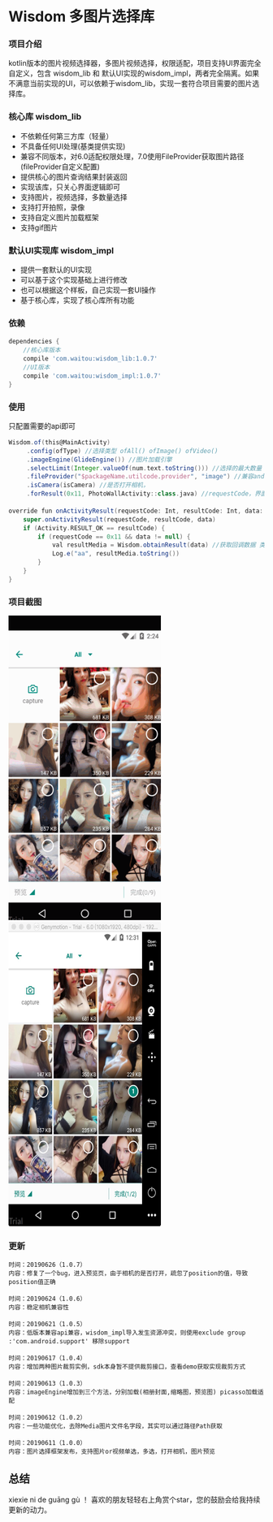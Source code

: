# Wisdom 多图片选择库 

### 项目介绍

kotlin版本的图片视频选择器，多图片视频选择，权限适配，项目支持UI界面完全自定义，包含 wisdom_lib 和 默认UI实现的wisdom_impl，两者完全隔离。如果不满意当前实现的UI，可以依赖于wisdom_lib，实现一套符合项目需要的图片选择库。

### 核心库 wisdom_lib
- 不依赖任何第三方库（轻量）
- 不具备任何UI处理(基类提供实现)
- 兼容不同版本，对6.0适配权限处理，7.0使用FileProvider获取图片路径(fileProvider自定义配置)
- 提供核心的图片查询结果封装返回
- 实现该库，只关心界面逻辑即可
- 支持图片，视频选择，多数量选择
- 支持打开拍照，录像
- 支持自定义图片加载框架
- 支持gif图片

### 默认UI实现库 wisdom_impl
- 提供一套默认的UI实现
- 可以基于这个实现基础上进行修改
- 也可以根据这个样板，自己实现一套UI操作
- 基于核心库，实现了核心库所有功能


### 依赖
```groovy
dependencies {
    //核心库版本
    compile 'com.waitou:wisdom_lib:1.0.7'
    //UI版本
    compile 'com.waitou:wisdom_impl:1.0.7'
}
```
### 使用
只配置需要的api即可
```groovy
Wisdom.of(this@MainActivity)
     .config(ofType) //选择类型 ofAll() ofImage() ofVideo()
     .imageEngine(GlideEngine()) //图片加载引擎
     .selectLimit(Integer.valueOf(num.text.toString())) //选择的最大数量 数量1为单选模式
     .fileProvider("$packageName.utilcode.provider", "image") //兼容android7.0
     .isCamera(isCamera) //是否打开相机，
     .forResult(0x11, PhotoWallActivity::class.java) //requestCode，界面实现Activity，需要继承于核心库activity
     
override fun onActivityResult(requestCode: Int, resultCode: Int, data: Intent?) {
    super.onActivityResult(requestCode, resultCode, data)
    if (Activity.RESULT_OK == resultCode) {
        if (requestCode == 0x11 && data != null) {
            val resultMedia = Wisdom.obtainResult(data) //获取回调数据 类型Media 包含String path， Uri uri 路径
            Log.e("aa", resultMedia.toString())
        }
    }
}
```
        
### 项目截图

<div><img width="300" height="600" src="gif/auto5.gif"/></div>
<div><img width="300" height="600" src="gif/1560244261536.jpg"/></div>


### 更新
    时间：20190626（1.0.7）
    内容：修复了一个bug，进入预览页，由于相机的是否打开，疏忽了position的值，导致position值正确
    
    时间：20190624（1.0.6）
    内容：稳定相机兼容性

    时间：20190621（1.0.5）
    内容：低版本兼容api兼容，wisdom_impl导入发生资源冲突，则使用exclude group :'com.android.support' 移除support

    时间：20190617（1.0.4）
    内容：增加两种图片裁剪实例，sdk本身暂不提供裁剪接口，查看demo获取实现裁剪方式
    
    时间：20190613（1.0.3）
    内容：imageEngine增加到三个方法，分别加载(相册封面,缩略图，预览图) picasso加载适配

    时间：20190612（1.0.2）
    内容：一些功能优化，去除Media图片文件名字段，其实可以通过路径Path获取
    
    时间：20190611（1.0.0）
    内容：图片选择框架发布，支持图片or视频单选，多选，打开相机，图片预览

总结
-
xiexie ni de guāng gù ！ 喜欢的朋友轻轻右上角赏个star，您的鼓励会给我持续更新的动力。








